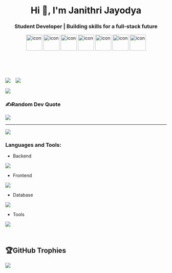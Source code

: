 <h1 align="center">Hi 👋, I'm Janithri Jayodya</h1>
<h3 align="center">Student Developer | Building skills for a full-stack future</h3>
<div align="center">
  <img src="https://techstack-generator.vercel.app/java-icon.svg" alt="icon" width="50" height="50" />
  <img src="https://techstack-generator.vercel.app/ts-icon.svg" alt="icon" width="50" height="50" />
  <img src="https://techstack-generator.vercel.app/js-icon.svg" alt="icon"width="50" height="50" />
  <img src="https://techstack-generator.vercel.app/react-icon.svg" alt="icon" width="50" height="50" />
  <img src="https://techstack-generator.vercel.app/mysql-icon.svg" alt="icon" width="50" height="50" />
  <img src="https://techstack-generator.vercel.app/github-icon.svg" alt="icon" width="50" height="50" />
  <img src="https://techstack-generator.vercel.app/prettier-icon.svg" alt="icon" width="50" height="50" />
</div>
<br/><br/><br/><br/>

![](https://github-readme-stats.vercel.app/api?username=janithrijayodya&theme=radical&hide_border=false&include_all_commits=false&count_private=false)&nbsp;&nbsp;&nbsp;&nbsp;![](https://github-readme-streak-stats.herokuapp.com/?user=janithrijayodya&theme=radical&hide_border=false)

![](https://github-readme-stats.vercel.app/api/top-langs/?username=janithrijayodya&theme=radical&hide_border=false&include_all_commits=false&count_private=false&layout=compact)

### ✍️Random Dev Quote
![](https://quotes-github-readme.vercel.app/api?type=horizontal&theme=dark)

---
[![](https://visitcount.itsvg.in/api?id=janithrijayodya&icon=0&color=0)](https://visitcount.itsvg.in)

<h3 align="left">Languages and Tools:</h3>

- Backend
<p align="left">
  <a href="https://skillicons.dev">
    <img src="https://skillicons.dev/icons?i=java,nodejs,spring,hibernate" />
  </a>
</p>

- Frontend
<p align="left">
  <a href="https://skillicons.dev">
    <img src="https://skillicons.dev/icons?i=angular,ts,js,react,html,css,tailwind" />
  </a>
</p>

- Database
<p align="left">
  <a href="https://skillicons.dev">
    <img src="https://skillicons.dev/icons?i=mysql" />
  </a>
</p>

- Tools
<p align="left">
  <a href="https://skillicons.dev">
    <img src="https://skillicons.dev/icons?i=git,github,figma,vscode,postman" />
  </a>
</p>

<br/>

## 🏆GitHub Trophies
![](https://github-trophies.vercel.app/?username=janithrijayodya&theme=radical&no-frame=false&no-bg=false&margin-w=4)



